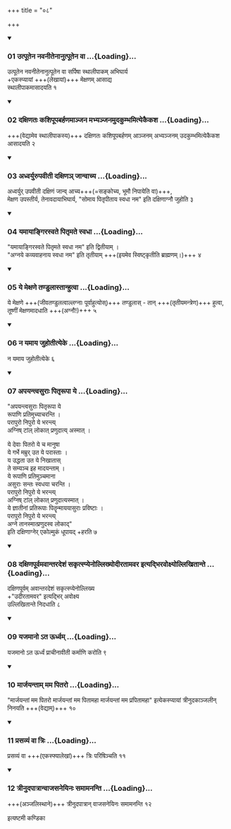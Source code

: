 +++
title = "०८"

+++

<div class="js_include" includetitle="true" newlevelforh1="3" unfilled="" url="/vedAH_yajuH/taittirIyam/sUtram/ApastambaH/shrautam/vishvAsa-prastutiH/01/08/01_utpUtena_navanItenAnutpUtena_vA.md">
<details open><summary><h3>01 उत्पूतेन नवनीतेनानुत्पूतेन वा ...{Loading}...</h3></summary>

उत्पूतेन नवनीतेनानुत्पूतेन वा सर्पिषा स्थालीपाकम् अभिघार्य  
+एकस्प्यायां +++(लेखायां)+++ मेक्षणम् आसाद्य  
स्थालीपाकमासादयति १  

</details>
</div>


<div class="js_include" includetitle="true" newlevelforh1="3" unfilled="" url="/vedAH_yajuH/taittirIyam/sUtram/ApastambaH/shrautam/vishvAsa-prastutiH/01/08/02_daxiNataH_kashipUpabarhaNamAnjana_mabhyanjanamudakumbhamityekaikasha.md">
<details open><summary><h3>02 दक्षिणतः कशिपूपबर्हणमाञ्जन मभ्यञ्जनमुदकुम्भमित्येकैकश ...{Loading}...</h3></summary>

+++(वेद्यामेव स्थालीपाकस्य)+++ दक्षिणतः कशिपूपबर्हणम् आञ्जनम् अभ्यञ्जनम् उदकुम्भमित्येकैकश आसादयति २  

</details>
</div>


<div class="js_include" includetitle="true" newlevelforh1="3" unfilled="" url="/vedAH_yajuH/taittirIyam/sUtram/ApastambaH/shrautam/vishvAsa-prastutiH/01/08/03_adhvaryurupavItI_daxiNa~n_jAnvAchya.md">
<details open><summary><h3>03 अध्वर्युरुपवीती दक्षिणञ् जान्वाच्य ...{Loading}...</h3></summary>

अध्वर्युर् उपवीती दक्षिणं जान्व् आच्य+++(=सङ्कोच्य, भूमौ निपायेति वा)+++,  
मेक्षण उपस्तीर्य, तेनावदायाभिघार्य, "सोमाय पितृपीताय स्वधा नम" इति दक्षिणाग्नौ जुहोति ३  

</details>
</div>


<div class="js_include" includetitle="true" newlevelforh1="3" unfilled="" url="/vedAH_yajuH/taittirIyam/sUtram/ApastambaH/shrautam/vishvAsa-prastutiH/01/08/04_yamAyAngirasvate_pitRmate_svadhA.md">
<details open><summary><h3>04 यमायाङ्गिरस्वते पितृमते स्वधा ...{Loading}...</h3></summary>

"यमायाङ्गिरस्वते पितृमते स्वधा नम" इति द्वितीयाम् ।  
"अग्नये कव्यवाहनाय स्वधा नम" इति तृतीयाम् +++(इयमेव स्विष्ट्कृतीति ब्राह्मणम्।)+++ ४  

</details>
</div>


<div class="js_include" includetitle="true" newlevelforh1="3" unfilled="" url="/vedAH_yajuH/taittirIyam/sUtram/ApastambaH/shrautam/vishvAsa-prastutiH/01/08/05_ye_mexaNe_taNDulAstAnhutvA.md">
<details open><summary><h3>05 ये मेक्षणे तण्डुलास्तान्हुत्वा ...{Loading}...</h3></summary>

ये मेक्षणे +++(जीवतण्डुलत्वाल्लग्नाः पूर्वाहुत्योस्)+++ तण्डुलास् - तान् +++(तृतीयमन्त्रेण)+++ हुत्वा, तूष्णीं मेक्षणमादधाति +++(अग्नौ!)+++ ५  

</details>
</div>


<div class="js_include" includetitle="true" newlevelforh1="3" unfilled="" url="/vedAH_yajuH/taittirIyam/sUtram/ApastambaH/shrautam/vishvAsa-prastutiH/01/08/06_na_yamAya_juhotItyeke.md">
<details open><summary><h3>06 न यमाय जुहोतीत्येके ...{Loading}...</h3></summary>

न यमाय जुहोतीत्येके ६ 

</details>
</div>


<div class="js_include" includetitle="true" newlevelforh1="3" unfilled="" url="/vedAH_yajuH/taittirIyam/sUtram/ApastambaH/shrautam/vishvAsa-prastutiH/01/08/07_apayantvasurAH_pitRrUpA_ye.md">
<details open><summary><h3>07 अपयन्त्वसुराः पितृरूपा ये ...{Loading}...</h3></summary>

"अपयन्त्वसुराः पितृरूपा ये  
रूपाणि प्रतिमुच्याचरन्ति ।  
परापुरो निपुरो ये भरन्त्य्  
अग्निष् टांल् लोकात् प्रणुदात्य् अस्मात् ।

ये देवाः पितरो ये च मानुषा  
ये गर्भे मम्रुर् उत ये परास्ताः ।  
य उद्धता उत ये निखातास्  
ते सम्यञ्च इह मादयन्ताम् ।  
ये रूपाणि प्रतिमुञ्चमाना  
असुराः सन्तः स्वधया चरन्ति ।  
परापुरो निपुरो ये भरन्त्य्  
अग्निष् टांल् लोकात् प्रणुदात्यस्मात् ।  
ये ज्ञातीनां प्रतिरूपाः
पितॄन्माययासुराः प्रविष्टाः ।  
परापुरो निपुरो ये भरन्त्य्  
अग्ने तानस्मात्प्रणुदस्व लोकाद्"  
इति दक्षिणाग्नेर् एकोल्मुकं धूपायद् +हरति ७  

</details>
</div>


<div class="js_include" includetitle="true" newlevelforh1="3" unfilled="" url="/vedAH_yajuH/taittirIyam/sUtram/ApastambaH/shrautam/vishvAsa-prastutiH/01/08/08_daxiNapUrvamavAntaradeshaM_sakRtspyenollikhyodIratAmavara_ityadbhiravoxyollikhitAnte.md">
<details open><summary><h3>08 दक्षिणपूर्वमवान्तरदेशं सकृत्स्प्येनोल्लिख्योदीरतामवर इत्यद्भिरवोक्ष्योल्लिखितान्ते ...{Loading}...</h3></summary>

दक्षिणपूर्वम् अवान्तरदेशं सकृत्स्प्येनोल्लिख्य  
+"उदीरतामवर" इत्यद्भिर् अवोक्ष्य  
उल्लिखितान्ते निदधाति ८  

</details>
</div>


<div class="js_include" includetitle="true" newlevelforh1="3" unfilled="" url="/vedAH_yajuH/taittirIyam/sUtram/ApastambaH/shrautam/vishvAsa-prastutiH/01/08/09_yajamAno.ata_Urdhvam.md">
<details open><summary><h3>09 यजमानो ऽत ऊर्ध्वम् ...{Loading}...</h3></summary>

यजमानो ऽत ऊर्ध्वं प्राचीनावीती कर्माणि करोति ९  

</details>
</div>


<div class="js_include" includetitle="true" newlevelforh1="3" unfilled="" url="/vedAH_yajuH/taittirIyam/sUtram/ApastambaH/shrautam/vishvAsa-prastutiH/01/08/10_mArjayantAm_mama_pitaro.md">
<details open><summary><h3>10 मार्जयन्ताम् मम पितरो ...{Loading}...</h3></summary>

"मार्जयन्तां मम पितरो मार्जयन्तां मम पितामहा मार्जयन्तां मम प्रपितामहा" इत्येकस्प्यायां त्रीनुदकाञ्जलीन् निनयति +++(वेद्याम्)+++ १०  

</details>
</div>


<div class="js_include" includetitle="true" newlevelforh1="3" unfilled="" url="/vedAH_yajuH/taittirIyam/sUtram/ApastambaH/shrautam/vishvAsa-prastutiH/01/08/11_prasavyaM_vA_triH.md">
<details open><summary><h3>11 प्रसव्यं वा त्रिः ...{Loading}...</h3></summary>

प्रसव्यं वा +++(एकस्फ्यालेखां)+++ त्रिः परिषिञ्चति ११  

</details>
</div>


<div class="js_include" includetitle="true" newlevelforh1="3" unfilled="" url="/vedAH_yajuH/taittirIyam/sUtram/ApastambaH/shrautam/vishvAsa-prastutiH/01/08/12_trInudapAtrAnvAjasaneyinaH_samAmananti.md">
<details open><summary><h3>12 त्रीनुदपात्रान्वाजसनेयिनः समामनन्ति ...{Loading}...</h3></summary>

+++(अञ्जलिस्थाने)+++ त्रीनुदपात्रान् वाजसनेयिनः समामनन्ति १२  

</details>
</div>



  
इत्यष्टमी कण्डिका 
